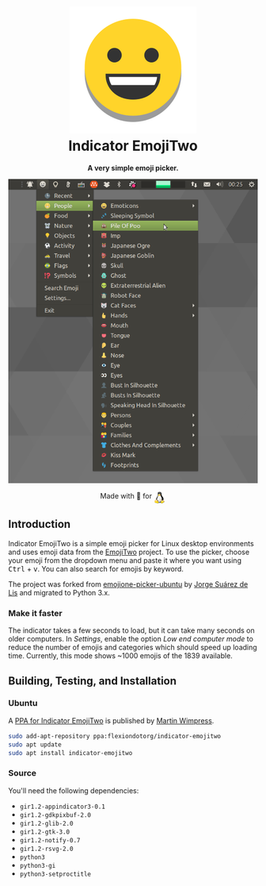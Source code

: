 <h1 align="center">
  <img src=".github/logo.png" alt="Indicator EmojiTwo">
  <br />
  Indicator EmojiTwo
</h1>

<p align="center"><b>A very simple emoji picker.</b></p>

![Indicator EmojiTwo Screenshot](.github/screenshot.png?raw=true)

<p align="center">Made with 💝 for <img src="https://raw.githubusercontent.com/anythingcodes/slack-emoji-for-techies/gh-pages/emoji/tux.png" align="top" width="24" /></p>

## Introduction

Indicator EmojiTwo is a simple emoji picker for Linux desktop environments
and uses emoji data from the [EmojiTwo](https://emojitwo.github.io/) project.
To use the picker, choose your emoji from the dropdown menu and paste it where
you want using <kbd>Ctrl</kbd> + <kbd>v</kbd>. You can also search for emojis
by keyword.

The project was forked from [emojione-picker-ubuntu](https://github.com/gentakojima/emojione-picker-ubuntu)
by [Jorge Suárez de Lis](https://github.com/gentakojima) and migrated to
Python 3.x.

### Make it faster

The indicator takes a few seconds to load, but it can take many seconds on
older computers. In *Settings*, enable the option *Low end computer mode*
to reduce the number of emojis and categories which should speed up loading
time. Currently, this mode shows ~1000 emojis of the 1839 available.

## Building, Testing, and Installation

### Ubuntu

A [PPA for Indicator EmojiTwo](https://launchpad.net/~flexiondotorg/+archive/ubuntu/indicator-emojitwo) is published by [Martin Wimpress](https://github.com/flexiondotorg).

```bash
sudo add-apt-repository ppa:flexiondotorg/indicator-emojitwo
sudo apt update
sudo apt install indicator-emojitwo
```

### Source

You'll need the following dependencies:

  * `gir1.2-appindicator3-0.1`
  * `gir1.2-gdkpixbuf-2.0`
  * `gir1.2-glib-2.0`
  * `gir1.2-gtk-3.0`
  * `gir1.2-notify-0.7`
  * `gir1.2-rsvg-2.0`
  * `python3`
  * `python3-gi`
  * `python3-setproctitle`